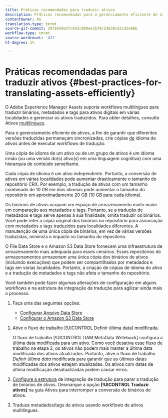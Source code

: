 ```yaml
---
title: Práticas recomendadas para traduzir ativos
description: Práticas recomendadas para o gerenciamento eficiente de ativos para sincronizar várias versões traduzidas e simplificar os workflows de tradução.
contentOwner: AG
translation-type: tm+mt
source-git-commit: 29f8e59e3fc9d3c089ee3b78c24638cd3cd2e96b
workflow-type: tm+mt
source-wordcount: '421'
ht-degree: 1%

---
```



# Práticas recomendadas para traduzir ativos {#best-practices-for-translating-assets-efficiently}

O Adobe Experience Manager Assets suporta workflows multilíngues para traduzir binários, metadados e tags para ativos digitais em várias localidades e gerenciar os ativos traduzidos. Para obter detalhes, consulte Ativos [multilíngues](multilingual-assets.md).

Para o gerenciamento eficiente de ativos, a fim de garantir que diferentes versões traduzidas permaneçam sincronizadas, crie cópias [de](preparing-assets-for-translation.md) idioma de ativos antes de executar workflows de tradução.

Uma cópia de idioma de um ativo ou de um grupo de ativos é um idioma irmão (ou uma versão do(s) ativo(s) em uma linguagem cognitiva) com uma hierarquia de conteúdo semelhante.

Cada cópia de idioma é um ativo independente. Portanto, a conversão de ativos em várias localidades pode aumentar drasticamente o tamanho do repositório CRX. Por exemplo, a tradução de ativos com um tamanho combinado de 10 GB em dois idiomas pode aumentar o tamanho do repositório em aproximadamente 20 GB (10 GB para cada idioma).

Os binários de ativos ocupam um espaço de armazenamento muito maior em comparação aos metadados e tags. Portanto, se a tradução de metadados e tags serve apenas à sua finalidade, omita traduzir os binários. Você pode reter a cópia original dos binários no repositório para associação com metadados e tags traduzidos para localidades diferentes. A manutenção de uma única cópia de binários, em vez de várias versões traduzidas, minimiza o impacto no tamanho do repositório.

O File Data Store e o Amazon S3 Data Store fornecem uma infraestrutura de armazenamento mais adequada para esses cenários. Esses repositórios de armazenamentos armazenam uma única cópia dos binários de ativos (incluindo execuções) que podem ser compartilhados por metadados e tags em várias localidades. Portanto, a criação de cópias de idioma do ativo e a tradução de metadados e tags não afeta o tamanho do repositório.

Você também pode fazer algumas alterações de configuração em alguns workflows e na estrutura de integração de tradução para agilizar ainda mais o processo.

1. Faça uma das seguintes opções:

   * [Configurar Arquivo Data Store](/help/sites-deploying/data-store-config.md)
   * [Configurar o Amazon S3 Data Store](/help/sites-deploying/data-store-config.md)

<!--
1. Disable the [DAM MetaData Write-back](/help/sites-administering/workflow-offloader.md#disable-offloading) workflow.

   As the name suggests, the [!UICONTROL DAM Metadata Writeback] workflow rewrites the metadata to the binary file. Because the metadata changes after translation, writing it back to the binary file generates a different binary for a language copy.

   >[!NOTE]
   >
   >Disabling the [!UICONTROL DAM MetaData Writeback] workflow turns off XMP metadata write-back on asset binaries. Consequently, future metadata changes are no longer be saved within the assets. Evaluate the consequences before disabling this workflow.
-->

1. Ative o fluxo de trabalho [!UICONTROL Definir última data] modificada.

   O fluxo de trabalho [!UICONTROL DAM MetaData Writeback] configura a última data modificada para um ativo. Como você desativa esse fluxo de trabalho na etapa 2, os ativos não podem mais manter a última data modificada dos ativos atualizados. Portanto, ative o fluxo de trabalho *Definir última data* modificada para garantir que as últimas datas modificadas dos ativos estejam atualizadas. Os ativos com datas de última modificação desatualizadas podem causar erros.

1. [Configure a estrutura](/help/sites-administering/tc-tic.md) de integração de tradução para parar a tradução de binários de ativos. Desmarque a opção **[!UICONTROL Traduzir ativos]** na guia Ativos para interromper a conversão de binários de ativos.
1. Traduza metadados/tags de ativos usando workflows [](multilingual-assets.md)de ativos multilíngues.
